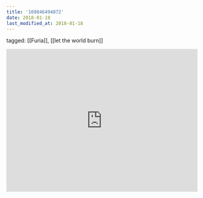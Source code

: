 ```yaml
---
title: '169846494872'
date: 2018-01-18
last_modified_at: 2018-01-18
---
```

tagged: [[Furia]], [[let the world burn]]
<iframe allow="accelerometer; autoplay; clipboard-write; encrypted-media; gyroscope; picture-in-picture" allowfullscreen="" frameborder="0" height="375" id="youtube_iframe" src="https://www.youtube.com/embed/VqwuHkbcGQ8?feature=oembed&amp;enablejsapi=1&amp;origin=https://safe.txmblr.com&amp;wmode=opaque" width="500"></iframe>